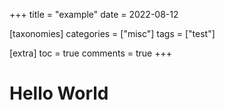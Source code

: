 +++
title = "example"
date = 2022-08-12

[taxonomies]
categories = ["misc"]
tags = ["test"]

[extra]
toc = true
comments = true
+++

# Hello World